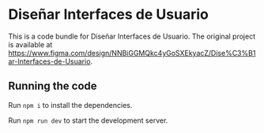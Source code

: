
  # Diseñar Interfaces de Usuario

  This is a code bundle for Diseñar Interfaces de Usuario. The original project is available at https://www.figma.com/design/NNBiGGMQkc4yGoSXEkyacZ/Dise%C3%B1ar-Interfaces-de-Usuario.

  ## Running the code

  Run `npm i` to install the dependencies.

  Run `npm run dev` to start the development server.
  